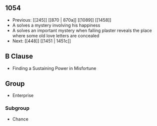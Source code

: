 ## 1054
- Previous: [[245]] [[870 | 870a]] [[1089]] [[1458]] 
- A solves a mystery involving his happiness
- A solves an important mystery when falling plaster reveals the place where some old love letters are concealed
- Next: [[448]] [[1451 | 1451c]] 

## B Clause
- Finding a Sustaining Power in Misfortune

## Group
- Enterprise

### Subgroup
- Chance

